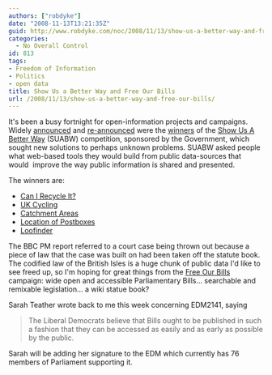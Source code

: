 ```yaml
---
authors: ["robdyke"]
date: "2008-11-13T13:21:35Z"
guid: http://www.robdyke.com/noc/2008/11/13/show-us-a-better-way-and-free-our-bills/
categories:
  - No Overall Control
id: 813
tags:
- Freedom of Information
- Politics
- open data
title: Show Us a Better Way and Free Our Bills
url: /2008/11/13/show-us-a-better-way-and-free-our-bills/
---
```

It's been a busy fortnight for open-information projects and campaigns. Widely [announced](http://www.guardian.co.uk/technology/2008/nov/06/free-our-data-government "Guardian news story") and [re-announced](http://www.bbc.co.uk/blogs/ipm/2008/11/show_us_a_better_way_winner_an.shtml "BBC PM story, blog post") were the [winners](http://www.showusabetterway.co.uk/call/2008/11/and-the-winners-are.html "SUABW winners, blog post") of the [Show Us A Better Way](http://www.showusabetterway.com/ "What would you build with public information?") (SUABW) competition, sponsored by the Government, which sought new solutions to perhaps unknown problems. SUABW asked people what web-based tools they would build from public data-sources that would  improve the way public information is shared and presented.

The winners are:

  * [Can I Recycle It?](http://www.showusabetterway.co.uk/call/2008/07/can-i-recycle-i.html)
  * [UK Cycling](http://www.showusabetterway.co.uk/call/2008/07/uk-cycling.html)
  * [Catchment Areas](http://www.showusabetterway.co.uk/call/2008/07/catchment-areas.html)
  * [Location of Postboxes](http://www.showusabetterway.co.uk/call/2008/07/location-of-pos.html)
  * [Loofinder](http://www.showusabetterway.co.uk/call/2008/09/loofinder.html)

The BBC PM report referred to a court case being thrown out because a piece of law that the case was built on had been taken off the statute book. The codified law of the British Isles is a huge chunk of public data I'd like to see freed up, so I'm hoping for great things from the [Free Our Bills](http://www.theyworkforyou.com/freeourbills/ "Free Our Bills") campaign: wide open and accessible Parliamentary Bills... searchable and remixable legislation... a wiki statue book?

Sarah Teather wrote back to me this week concerning EDM2141, saying

> The Liberal Democrats believe that Bills ought to be published in such a fashion that they can be accessed as easily and as early as possible by the public.

Sarah will be adding her signature to the EDM which currently has 76 members of Parliament supporting it.